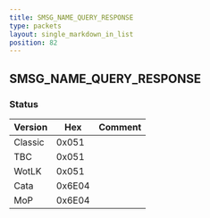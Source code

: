 ```yaml
---
title: SMSG_NAME_QUERY_RESPONSE
type: packets
layout: single_markdown_in_list
position: 82
---
```


## SMSG_NAME_QUERY_RESPONSE

### Status

Version    | Hex        | Comment
---------- | ---------- | ---------- 
Classic    | 0x051      | 
TBC        | 0x051      | 
WotLK      | 0x051      | 
Cata       | 0x6E04     | 
MoP        | 0x6E04     | 